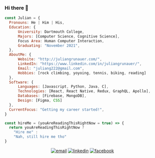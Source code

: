 ### Hi there 👋

```javascript
const Julian = {
  Pronouns: He | Him | His,
  Education: {
      University: Dartmouth College,
      Majors: [Computer Science, Cognitive Science],
      Focus Area: Human Computer Interaction,
      Graduating: "November 2021",
  },
  AboutMe: {
      Website: "http://juliangrunauer.com/",
      LinkedIn: "https://www.linkedin.com/in/juliangrunauer/",
      Email: "juliang222@gmail.com",
      Hobbies: [rock climbing, yoyoing, tennis, biking, reading]
  },
  Software: {
      Languages: [Javascript, Python, Java, C],
      Technologies: [React, React Native, Redux, GraphQL, Apollo],
      Databases: [Firebase, MongoDB],
      Design: [Figma, CSS]
  },
  CurrentFocus: "Getting my career started!",
}

const hireMe = (youAreReadingThisRightNow = true) => {
  return youAreReadingThisRightNow ?
    "Hire me" :
    "Nah, still hire me tho"
}
```

<p align="center">
  <a href="mailto:juliang222@gmail.com"><img src="https://img.icons8.com/color/96/000000/gmail.png" alt="email"/></a>
  <a href="https://www.linkedin.com/in/juliangrunauer/"><img src="https://img.icons8.com/color/96/000000/linkedin.png" alt="linkedin"/></a>
  <a href="https://www.facebook.com/julian.grunauer"><img src="https://img.icons8.com/color/96/000000/facebook.png" alt="facebook"/></a>

</p>
<!--
**juliang22/juliang22** is a ✨ _special_ ✨ repository because its `README.md` (this file) appears on your GitHub profile.

Here are some ideas to get you started:

- 🔭 I’m currently working on ...
- 🌱 I’m currently learning ...
- 👯 I’m looking to collaborate on ...
- 🤔 I’m looking for help with ...
- 💬 Ask me about ...
- 📫 How to reach me: ...
- 😄 Pronouns: ...
- ⚡ Fun fact: ...
-->
